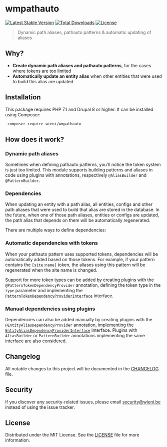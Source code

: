 wmpathauto
======================

[![Latest Stable Version](https://poser.pugx.org/wieni/wmpathauto/v/stable)](https://packagist.org/packages/wieni/wmpathauto)
[![Total Downloads](https://poser.pugx.org/wieni/wmpathauto/downloads)](https://packagist.org/packages/wieni/wmpathauto)
[![License](https://poser.pugx.org/wieni/wmpathauto/license)](https://packagist.org/packages/wieni/wmpathauto)

> Dynamic path aliases, pathauto patterns & automatic updating of
> aliases

## Why?
- **Create dynamic path aliases and pathauto patterns**, for the cases
  where tokens are too limited
- **Automatically update an entity alias** when other entities that were
  used to build this alias are updated

## Installation

This package requires PHP 7.1 and Drupal 8 or higher. It can be
installed using Composer:

```bash
 composer require wieni/wmpathauto
```

## How does it work?
### Dynamic path aliases
Sometimes when defining pathauto patterns, you'll notice the token
system is just too limited. This module supports building patterns and
aliases in code using plugins with annotations, respectively
`@AliasBuilder` and `@PatternBuilder`.

### Dependencies
When updating an entity with a path alias, all entities, configs and
other path aliases that were used to build that alias are stored in the
database. In the future, when one of those path aliases, entities or
configs are updated, the path alias that depends on them will be
automatically regenerated.

There are multiple ways to define dependencies:

### Automatic dependencies with tokens
When your pathauto pattern uses supported tokens, dependencies will be
automatically added based on those tokens. For example, if your pattern
contains the `[site:name]` token, the aliases using this pattern will be
regenerated when the site name is changed.

Support for more token types can be added by creating plugins with the
`@PatternTokenDependencyProvider` annotation, defining the token type in the
`type` parameter and implementing the
[`PatternTokenDependencyProviderInterface`](src/PatternTokenDependencyProviderInterface.php) interface.

### Manual dependencies using plugins
Dependencies can also be added manually by creating plugins with the
`@EntityAliasDependencyProvider` annotation, implementing the
[`EntityAliasDependencyProviderInterface`](src/EntityAliasDependencyProviderInterface.php) interface. Plugins with `AliasBuilder` or
`PatternBuilder` annotations implementing the same interface are also
considered.

## Changelog
All notable changes to this project will be documented in the
[CHANGELOG](CHANGELOG.md) file.

## Security
If you discover any security-related issues, please email
[security@wieni.be](mailto:security@wieni.be) instead of using the issue
tracker.

## License
Distributed under the MIT License. See the [LICENSE](LICENSE) file
for more information.

